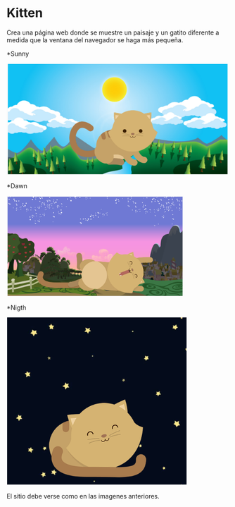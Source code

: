# Kitten 

Crea una página web donde se muestre un paisaje y un gatito diferente a medida que la ventana del navegador se haga más pequeña.

*Sunny

![sunny day](assets/images/screen-sunny.png)

*Dawn

![dawn](assets/images/dawn-screen.png)

*Nigth 

![nigth](assets/images/night-screen.png)

El sitio debe verse como en las imagenes anteriores.

